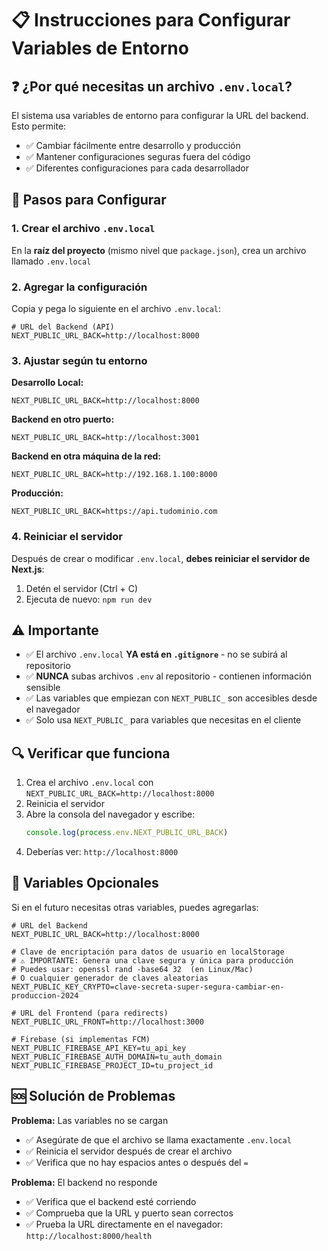 # 📋 Instrucciones para Configurar Variables de Entorno

## ❓ ¿Por qué necesitas un archivo `.env.local`?

El sistema usa variables de entorno para configurar la URL del backend. Esto permite:
- ✅ Cambiar fácilmente entre desarrollo y producción
- ✅ Mantener configuraciones seguras fuera del código
- ✅ Diferentes configuraciones para cada desarrollador

## 🔧 Pasos para Configurar

### 1. Crear el archivo `.env.local`

En la **raíz del proyecto** (mismo nivel que `package.json`), crea un archivo llamado `.env.local`

### 2. Agregar la configuración

Copia y pega lo siguiente en el archivo `.env.local`:

```env
# URL del Backend (API)
NEXT_PUBLIC_URL_BACK=http://localhost:8000
```

### 3. Ajustar según tu entorno

**Desarrollo Local:**
```env
NEXT_PUBLIC_URL_BACK=http://localhost:8000
```

**Backend en otro puerto:**
```env
NEXT_PUBLIC_URL_BACK=http://localhost:3001
```

**Backend en otra máquina de la red:**
```env
NEXT_PUBLIC_URL_BACK=http://192.168.1.100:8000
```

**Producción:**
```env
NEXT_PUBLIC_URL_BACK=https://api.tudominio.com
```

### 4. Reiniciar el servidor

Después de crear o modificar `.env.local`, **debes reiniciar el servidor de Next.js**:

1. Detén el servidor (Ctrl + C)
2. Ejecuta de nuevo: `npm run dev`

## ⚠️ Importante

- ✅ El archivo `.env.local` **YA está en `.gitignore`** - no se subirá al repositorio
- ✅ **NUNCA** subas archivos `.env` al repositorio - contienen información sensible
- ✅ Las variables que empiezan con `NEXT_PUBLIC_` son accesibles desde el navegador
- ✅ Solo usa `NEXT_PUBLIC_` para variables que necesitas en el cliente

## 🔍 Verificar que funciona

1. Crea el archivo `.env.local` con `NEXT_PUBLIC_URL_BACK=http://localhost:8000`
2. Reinicia el servidor
3. Abre la consola del navegador y escribe:
   ```javascript
   console.log(process.env.NEXT_PUBLIC_URL_BACK)
   ```
4. Deberías ver: `http://localhost:8000`

## 📝 Variables Opcionales

Si en el futuro necesitas otras variables, puedes agregarlas:

```env
# URL del Backend
NEXT_PUBLIC_URL_BACK=http://localhost:8000

# Clave de encriptación para datos de usuario en localStorage
# ⚠️ IMPORTANTE: Genera una clave segura y única para producción
# Puedes usar: openssl rand -base64 32  (en Linux/Mac)
# O cualquier generador de claves aleatorias
NEXT_PUBLIC_KEY_CRYPTO=clave-secreta-super-segura-cambiar-en-produccion-2024

# URL del Frontend (para redirects)
NEXT_PUBLIC_URL_FRONT=http://localhost:3000

# Firebase (si implementas FCM)
NEXT_PUBLIC_FIREBASE_API_KEY=tu_api_key
NEXT_PUBLIC_FIREBASE_AUTH_DOMAIN=tu_auth_domain
NEXT_PUBLIC_FIREBASE_PROJECT_ID=tu_project_id
```

## 🆘 Solución de Problemas

**Problema:** Las variables no se cargan
- ✅ Asegúrate de que el archivo se llama exactamente `.env.local`
- ✅ Reinicia el servidor después de crear el archivo
- ✅ Verifica que no hay espacios antes o después del `=`

**Problema:** El backend no responde
- ✅ Verifica que el backend esté corriendo
- ✅ Comprueba que la URL y puerto sean correctos
- ✅ Prueba la URL directamente en el navegador: `http://localhost:8000/health`

